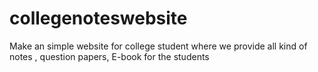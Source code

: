 # collegenoteswebsite
Make an simple website for college student where we provide all kind of notes , question papers, E-book for the students
